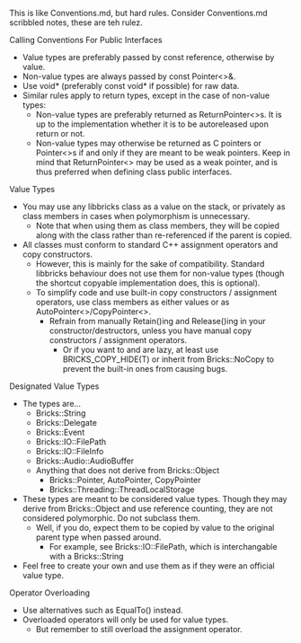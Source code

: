 This is like Conventions.md, but hard rules. Consider Conventions.md scribbled notes, these are teh rulez.

Calling Conventions For Public Interfaces
 - Value types are preferably passed by const reference, otherwise by value.
 - Non-value types are always passed by const Pointer<>&.
 - Use void* (preferably const void* if possible) for raw data.
 - Similar rules apply to return types, except in the case of non-value types:
    - Non-value types are preferably returned as ReturnPointer<>s. It is up to the implementation whether it is to be autoreleased upon return or not.
    - Non-value types may otherwise be returned as C pointers or Pointer<>s if and only if they are meant to be weak pointers. Keep in mind that ReturnPointer<> may be used as a weak pointer, and is thus preferred when defining class public interfaces.

Value Types
 - You may use any libbricks class as a value on the stack, or privately as class members in cases when polymorphism is unnecessary.
    - Note that when using them as class members, they will be copied along with the class rather than re-referenced if the parent is copied.
 - All classes must conform to standard C++ assignment operators and copy constructors.
    - However, this is mainly for the sake of compatibility. Standard libbricks behaviour does not use them for non-value types (though the shortcut copyable implementation does, this is optional).
    - To simplify code and use built-in copy constructors / assignment operators, use class members as either values or as AutoPointer<>/CopyPointer<>.
       - Refrain from manually Retain()ing and Release()ing in your constructor/destructors, unless you have manual copy constructors / assignment operators.
          - Or if you want to and are lazy, at least use BRICKS_COPY_HIDE(T) or inherit from Bricks::NoCopy to prevent the built-in ones from causing bugs.

Designated Value Types
 - The types are...
    - Bricks::String
    - Bricks::Delegate
    - Bricks::Event
    - Bricks::IO::FilePath
    - Bricks::IO::FileInfo
    - Bricks::Audio::AudioBuffer<T>
    - Anything that does not derive from Bricks::Object
       - Bricks::Pointer, AutoPointer, CopyPointer
       - Bricks::Threading::ThreadLocalStorage
 - These types are meant to be considered value types. Though they may derive from Bricks::Object and use reference counting, they are not considered polymorphic. Do not subclass them.
    - Well, if you do, expect them to be copied by value to the original parent type when passed around.
       - For example, see Bricks::IO::FilePath, which is interchangable with a Bricks::String
 - Feel free to create your own and use them as if they were an official value type.

Operator Overloading
 - Use alternatives such as EqualTo() instead.
 - Overloaded operators will only be used for value types.
    - But remember to still overload the assignment operator.
